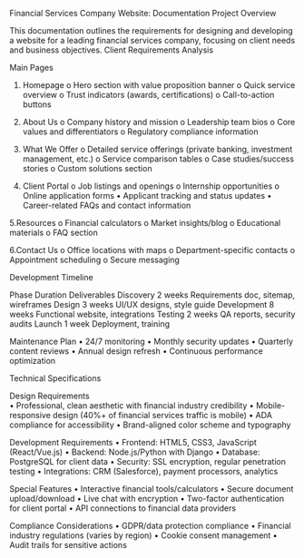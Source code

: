 Financial Services Company Website: Documentation
Project Overview

This documentation outlines the requirements for designing and developing a website for a leading financial services company, focusing on client needs and business objectives.
Client Requirements Analysis

Main Pages
1.	Homepage
o	Hero section with value proposition banner
o	Quick service overview
o	Trust indicators (awards, certifications)
o	Call-to-action buttons

3.	About Us
o	Company history and mission
o	Leadership team bios
o	Core values and differentiators
o	Regulatory compliance information

5.	What We Offer
o	Detailed service offerings (private banking, investment management, etc.)
o	Service comparison tables
o	Case studies/success stories
o	Custom solutions section
6.	Client Portal
o	 Job listings and openings
o	Internship opportunities
o	Online application forms
•  Applicant tracking and status updates
•	Career-related FAQs and contact information

5.Resources
o	Financial calculators
o	Market insights/blog
o	Educational materials
o	FAQ section

6.Contact Us
o	Office locations with maps
o	Department-specific contacts
o	Appointment scheduling
o	Secure messaging

Development Timeline

Phase	Duration	Deliverables
Discovery	2 weeks	Requirements doc, sitemap, wireframes
Design	3 weeks	UI/UX designs, style guide
Development	8 weeks	Functional website, integrations
Testing	2 weeks	QA reports, security audits
Launch	1 week	Deployment, training

Maintenance Plan
•	24/7 monitoring
•	Monthly security updates
•	Quarterly content reviews
•	Annual design refresh
•	Continuous performance optimization

Technical Specifications

Design Requirements    
•	Professional, clean aesthetic with financial industry credibility
•	Mobile-responsive design (40%+ of financial services traffic is mobile)
•	ADA compliance for accessibility
•	Brand-aligned color scheme and typography

Development Requirements
•	Frontend: HTML5, CSS3, JavaScript (React/Vue.js)
•	Backend: Node.js/Python with Django
•	Database: PostgreSQL for client data
•	Security: SSL encryption, regular penetration testing
•	Integrations: CRM (Salesforce), payment processors, analytics

Special Features
•	Interactive financial tools/calculators
•	Secure document upload/download
•	Live chat with encryption
•	Two-factor authentication for client portal
•	API connections to financial data providers

Compliance Considerations
•	GDPR/data protection compliance
•	Financial industry regulations (varies by region)
•	Cookie consent management
•	Audit trails for sensitive actions

